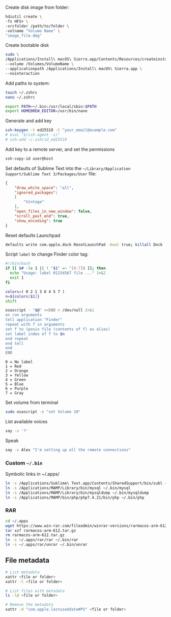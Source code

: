 Create disk image from folder:

```bash
hdiutil create \
-fs HFS+ \
-srcfolder /path/to/folder \
-volname "Volume Name" \
"image_file.dmg"
```

Create bootable disk

```bash
sudo \
/Applications/Install\ macOS\ Sierra.app/Contents/Resources/createinstallmedia \
--volume /Volumes/VolumeName \
--applicationpath /Applications/Install\ macOS\ Sierra.app \
--nointeraction
```

Add paths to system:
```sh
touch ~/.zshrc
nano ~/.zshrc 
```

```sh
export PATH=~/.bin:/usr/local/sbin:$PATH
export HOMEBREW_EDITOR=/usr/bin/nano
```

Generate and add key
```sh
ssh-keygen -t ed25519 -C "your_email@example.com"
# eval "$(ssh-agent -s)"
# ssh-add ~/.ssh/id_ed25519
```

Add key to a remote server, and set the permissions
```sh
ssh-copy-id user@host
```

Set defaults of Sublime Text into the `~/Library/Application Support/Sublime Text 3/Packages/User` file:

```json
{
	"draw_white_space": "all",
	"ignored_packages":
	[
		"Vintage"
	],
	"open_files_in_new_window": false,
	"scroll_past_end": true,
	"show_encoding": true
}
```

Reset defaults Launchpad
```sh
defaults write com.apple.dock ResetLaunchPad -bool true; killall Dock
```

Script `label` to change Finder color tag:
```sh
#!/bin/bash
if [[ $# -le 1 || ! "$1" =~ ^[0-7]$ ]]; then
  echo "Usage: label 01234567 file ..." 1>&2
  exit 1
fi

colors=( 0 2 1 3 6 4 5 7 )
n=${colors[$1]}
shift

osascript - "$@" <<END > /dev/null 2>&1
on run arguments
tell application "Finder"
repeat with f in arguments
set f to (posix file (contents of f) as alias)
set label index of f to $n
end repeat
end tell
end
END
```

```
0 = No label
1 = Red
2 = Orange
3 = Yellow
4 = Green
5 = Blue
6 = Purple
7 = Gray
```

Set volume from terminal
```sh
sudo osascript -e "set Volume 10"
```

List available voices
```sh
say -v '?'
```

Speak
```sh
say -v Alex "I'm setting up all the remote connections"
```

### Custom `~/.bin`

Symbolic links in ~/.apps/
```sh
ln -s /Applications/Sublime\ Text.app/Contents/SharedSupport/bin/subl ~/.bin/sublime
ln -s /Applications/MAMP/Library/bin/mysql ~/.bin/mysql
ln -s /Applications/MAMP/Library/bin/mysqldump ~/.bin/mysqldump
ln -s /Applications/MAMP/bin/php/php7.4.21/bin/php ~/.bin/php
```

### RAR
```sh
cd ~/.apps
wget https://www.win-rar.com/fileadmin/winrar-versions/rarmacos-arm-612.tar.gz
tar xzf rarmacos-arm-612.tar.gz
rm rarmacos-arm-612.tar.gz
ln -s ~/.apps/rar/rar ~/.bin/rar
ln -s ~/.apps/rar/unrar ~/.bin/unrar
```

## File metadata
```sh
# List metadata
xattr <file or folder>
xattr -l <file or folder>

# List files with metadata
ls -l@ <file or folder>

# Remove the metadata
xattr -d "com.apple.lastuseddate#PS" <file or folder>
```
